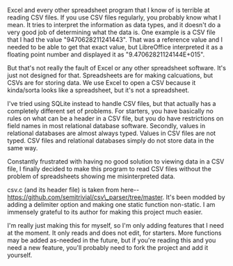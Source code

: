 Excel and every other spreadsheet program that I know of is terrible at reading CSV files.  If you use CSV files regularly, you probably know what I mean.  It tries to interpret the information as data types, and it doesn't do a very good job of determining what the data is.  One example is a CSV file that I had the value "9470628211241443".  That was a reference value and I needed to be able to get that exact value, but LibreOffice interpreted it as a floating point number and displayed it as "9.47062821124144E+015".

But that's not really the fault of Excel or any other spreadsheet software.  It's just not designed for that.  Spreadsheets are for making calcuations, but CSVs are for storing data.  We use Excel to open a CSV because it kinda/sorta looks like a spreadsheet, but it's not a spreadsheet.

I've tried using SQLite instead to handle CSV files, but that actually has a completely different set of problems.  For starters, you have basically no rules on what can be a header in a CSV file, but you do have restrictions on field names in most relational database software.  Secondly, values in relational databases are almost always typed.  Values in CSV files are not typed.  CSV files and relational databases simply do not store data in the same way.

Constantly frustrated with having no good solution to viewing data in a CSV file, I finally decided to make this program to read CSV files without the problem of spreadsheets showing me misinterpreted data.

csv.c (and its header file) is taken from here-- https://github.com/semitrivial/csv\_parser/tree/master.  It's been modded by adding a delimiter option and making one static function non-static.  I am immensely grateful to its author for making this project much easier.

I'm really just making this for myself, so I'm only adding features that I need at the moment.  It only reads and does not edit, for starters.  More functions may be added as-needed in the future, but if you're reading this and you need a new feature, you'll probably need to fork the project and add it yourself.
